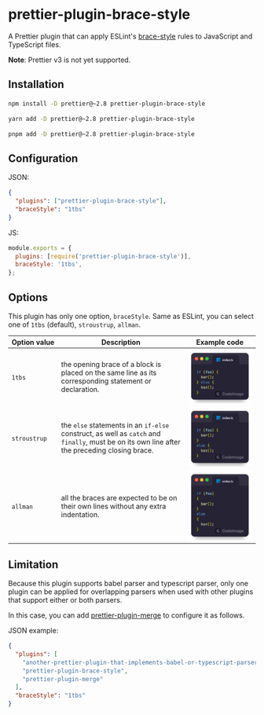 # prettier-plugin-brace-style

A Prettier plugin that can apply ESLint's [brace-style](https://eslint.org/docs/latest/rules/brace-style) rules to JavaScript and TypeScript files.

**Note**: Prettier v3 is not yet supported.

## Installation

```sh
npm install -D prettier@~2.8 prettier-plugin-brace-style
```

```sh
yarn add -D prettier@~2.8 prettier-plugin-brace-style
```

```sh
pnpm add -D prettier@~2.8 prettier-plugin-brace-style
```

## Configuration

JSON:

```json
{
  "plugins": ["prettier-plugin-brace-style"],
  "braceStyle": "1tbs"
}
```

JS:

```javascript
module.exports = {
  plugins: [require('prettier-plugin-brace-style')],
  braceStyle: '1tbs',
};
```

## Options

This plugin has only one option, `braceStyle`. Same as ESLint, you can select one of `1tbs` (default), `stroustrup`, `allman`.

<!-- prettier-ignore -->
Option&nbsp;value | Description | Example&nbsp;code
--- | --- | ---
`1tbs` | the opening brace of a block is placed on the same line as its corresponding statement or declaration. | ![example code of 1tbs option](.github/1tbs.png)
`stroustrup` | the `else` statements in an `if-else` construct, as well as `catch` and `finally`, must be on its own line after the preceding closing brace. | ![example code of stroustrup option](.github/stroustrup.png)
`allman` | all the braces are expected to be on their own lines without any extra indentation. | ![example code of allman option](.github/allman.png)

## Limitation

Because this plugin supports babel parser and typescript parser, only one plugin can be applied for overlapping parsers when used with other plugins that support either or both parsers.

In this case, you can add [prettier-plugin-merge](https://github.com/ony3000/prettier-plugin-merge) to configure it as follows.

JSON example:

```json
{
  "plugins": [
    "another-prettier-plugin-that-implements-babel-or-typescript-parser",
    "prettier-plugin-brace-style",
    "prettier-plugin-merge"
  ],
  "braceStyle": "1tbs"
}
```
